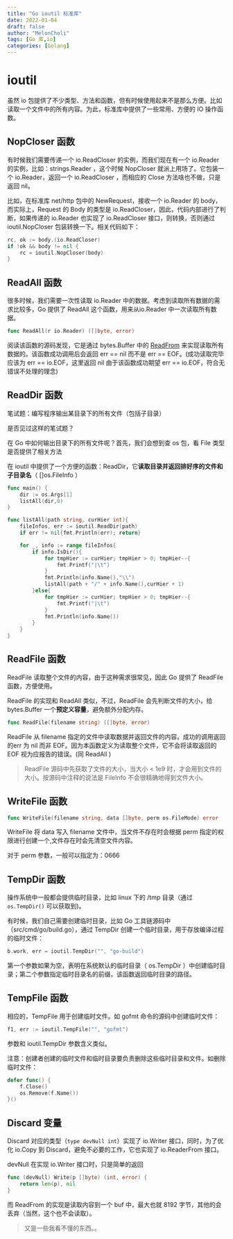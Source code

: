 ```yaml
---
title: "Go ioutil 标准库"
date: 2022-01-04
draft: false
author: "MelonCholi"
tags: [Go 库,io]
categories: [Golang]
---
```


# ioutil

虽然 io 包提供了不少类型、方法和函数，但有时候使用起来不是那么方便。比如读取一个文件中的所有内容。为此，标准库中提供了一些常用、方便的 IO 操作函数。

## NopCloser 函数

有时候我们需要传递一个 io.ReadCloser 的实例，而我们现在有一个 io.Reader 的实例，比如：strings.Reader ，这个时候 NopCloser 就派上用场了。它包装一个 io.Reader，返回一个 io.ReadCloser ，而相应的 Close 方法啥也不做，只是返回 nil。

比如，在标准库 net/http 包中的 NewRequest，接收一个 io.Reader 的 body，而实际上，Request 的 Body 的类型是 io.ReadCloser，因此，代码内部进行了判断，如果传递的 io.Reader 也实现了 io.ReadCloser 接口，则转换，否则通过ioutil.NopCloser 包装转换一下。相关代码如下：

```go
rc, ok := body.(io.ReadCloser)
if !ok && body != nil {
    rc = ioutil.NopCloser(body)
}
```

## ReadAll 函数

很多时候，我们需要一次性读取 io.Reader 中的数据。考虑到读取所有数据的需求比较多，Go 提供了 ReadAll 这个函数，用来从io.Reader 中一次读取所有数据。

```go
func ReadAll(r io.Reader) ([]byte, error)
```

阅读该函数的源码发现，它是通过 bytes.Buffer 中的 [ReadFrom](http://docscn.studygolang.com/src/bytes/buffer.go?s=5385:5444#L144) 来实现读取所有数据的。该函数成功调用后会返回 err == nil 而不是 err == EOF。(成功读取完毕应该为 err == io.EOF，这里返回 nil 由于该函数成功期望 err == io.EOF，符合无错误不处理的理念)

## ReadDir 函数

笔试题：编写程序输出某目录下的所有文件（包括子目录）

是否见过这样的笔试题？

在 Go 中如何输出目录下的所有文件呢？首先，我们会想到查 os 包，看 File 类型是否提供了相关方法

在 ioutil 中提供了一个方便的函数：ReadDir，它**读取目录并返回排好序的文件和子目录名**（ []os.FileInfo ）

```go
func main() {
    dir := os.Args[1]
    listAll(dir,0)
}

func listAll(path string, curHier int){
    fileInfos, err := ioutil.ReadDir(path)
    if err != nil{fmt.Println(err); return}

    for _, info := range fileInfos{
        if info.IsDir(){
            for tmpHier := curHier; tmpHier > 0; tmpHier--{
                fmt.Printf("|\t")
            }
            fmt.Println(info.Name(),"\\")
            listAll(path + "/" + info.Name(),curHier + 1)
        }else{
            for tmpHier := curHier; tmpHier > 0; tmpHier--{
                fmt.Printf("|\t")
            }
            fmt.Println(info.Name())
        }
    }
}
```

## ReadFile 函数

ReadFile 读取整个文件的内容，由于这种需求很常见，因此 Go 提供了 ReadFile 函数，方便使用。

ReadFile 的实现和 ReadAll 类似，不过，ReadFile 会先判断文件的大小，给 bytes.Buffer 一个**预定义容量**，避免额外分配内存。

```go
func ReadFile(filename string) ([]byte, error)
```

ReadFile 从 filename 指定的文件中读取数据并返回文件的内容。成功的调用返回的err 为 nil 而非 EOF。因为本函数定义为读取整个文件，它不会将读取返回的 EOF 视为应报告的错误。(同 ReadAll )

> ReadFile 源码中先获取了文件的大小，当大小 < 1e9 时，才会用到文件的大小。按源码中注释的说法是 FileInfo 不会很精确地得到文件大小。

## WriteFile 函数

```go
func WriteFile(filename string, data []byte, perm os.FileMode) error
```

WriteFile 将 data 写入 filename 文件中，当文件不存在时会根据 perm 指定的权限进行创建一个,文件存在时会先清空文件内容。

对于 perm 参数，一般可以指定为：0666

## TempDir 函数

操作系统中一般都会提供临时目录，比如 linux 下的 /tmp 目录（通过 `os.TempDir()` 可以获取到)。

有时候，我们自己需要创建临时目录，比如 Go 工具链源码中（src/cmd/go/build.go），通过 TempDir 创建一个临时目录，用于存放编译过程的临时文件：

```go
b.work, err = ioutil.TempDir("", "go-build")
```

第一个参数如果为空，表明在系统默认的临时目录（ os.TempDir ）中创建临时目录；第二个参数指定临时目录名的前缀，该函数返回临时目录的路径。

## TempFile 函数

相应的，TempFile 用于创建临时文件。如 gofmt 命令的源码中创建临时文件：

```go
f1, err := ioutil.TempFile("", "gofmt")
```

参数和 ioutil.TempDir 参数含义类似。

注意：创建者创建的临时文件和临时目录要负责删除这些临时目录和文件。如删除临时文件：

```go
defer func() {
    f.Close()
    os.Remove(f.Name())
}()
```

## Discard 变量

Discard 对应的类型（`type devNull int`）实现了 io.Writer 接口，同时，为了优化 io.Copy 到 Discard，避免不必要的工作，它也实现了 io.ReaderFrom 接口。

devNull 在实现 io.Writer 接口时，只是简单的返回

```go
func (devNull) Write(p []byte) (int, error) {
    return len(p), nil
}
```

而 ReadFrom 的实现是读取内容到一个 buf 中，最大也就 8192 字节，其他的会丢弃（当然，这个也不会读取）。

> 又是一些我看不懂的东西。。